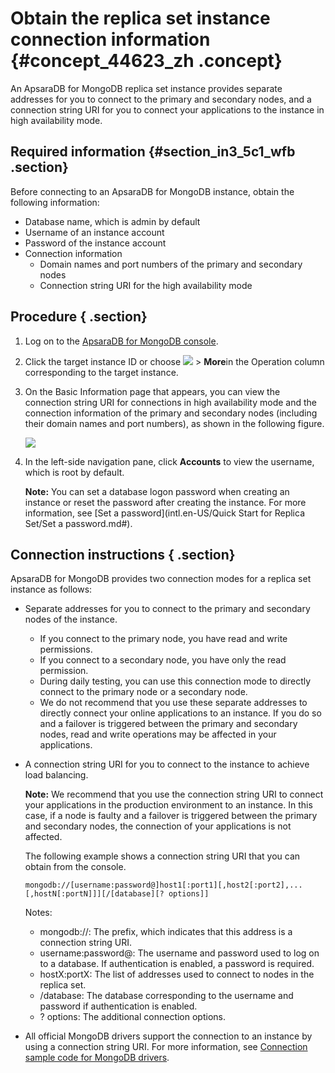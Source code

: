 # Obtain the replica set instance connection information {#concept_44623_zh .concept}

An ApsaraDB for MongoDB replica set instance provides separate addresses for you to connect to the primary and secondary nodes, and a connection string URI for you to connect your applications to the instance in high availability mode.

## Required information {#section_in3_5c1_wfb .section}

Before connecting to an ApsaraDB for MongoDB instance, obtain the following information:

-   Database name, which is admin by default
-   Username of an instance account
-   Password of the instance account
-   Connection information
    -   Domain names and port numbers of the primary and secondary nodes
    -   Connection string URI for the high availability mode

## Procedure { .section}

1.  Log on to the [ApsaraDB for MongoDB console](https://mongodb.console.aliyun.com/#/mongodb/list).
2.  Click the target instance ID or choose **![](http://static-aliyun-doc.oss-cn-hangzhou.aliyuncs.com/assets/img/6671/155609832613267_en-US.png)** \> **More**in the Operation column corresponding to the target instance.
3.  On the Basic Information page that appears, you can view the connection string URI for connections in high availability mode and the connection information of the primary and secondary nodes \(including their domain names and port numbers\), as shown in the following figure.

    ![](http://static-aliyun-doc.oss-cn-hangzhou.aliyuncs.com/assets/img/6672/155609832613778_en-US.png)

4.  In the left-side navigation pane, click **Accounts** to view the username, which is root by default.

    **Note:** You can set a database logon password when creating an instance or reset the password after creating the instance. For more information, see [Set a password](intl.en-US/Quick Start for Replica Set/Set a password.md#).


## Connection instructions { .section}

ApsaraDB for MongoDB provides two connection modes for a replica set instance as follows:

-   Separate addresses for you to connect to the primary and secondary nodes of the instance.
    -   If you connect to the primary node, you have read and write permissions.
    -   If you connect to a secondary node, you have only the read permission.
    -   During daily testing, you can use this connection mode to directly connect to the primary node or a secondary node.
    -   We do not recommend that you use these separate addresses to directly connect your online applications to an instance. If you do so and a failover is triggered between the primary and secondary nodes, read and write operations may be affected in your applications.
-   A connection string URI for you to connect to the instance to achieve load balancing.

    **Note:** We recommend that you use the connection string URI to connect your applications in the production environment to an instance. In this case, if a node is faulty and a failover is triggered between the primary and secondary nodes, the connection of your applications is not affected.

    The following example shows a connection string URI that you can obtain from the console.

    ```
    mongodb://[username:password@]host1[:port1][,host2[:port2],...[,hostN[:portN]]][/[database][? options]]
    ```

    Notes:

    -   mongodb://: The prefix, which indicates that this address is a connection string URI.
    -   username:password@: The username and password used to log on to a database. If authentication is enabled, a password is required.
    -   hostX:portX: The list of addresses used to connect to nodes in the replica set.
    -   /database: The database corresponding to the username and password if authentication is enabled.
    -   ? options: The additional connection options.
-   All official MongoDB drivers support the connection to an instance by using a connection string URI. For more information, see [Connection sample code for MongoDB drivers](https://www.alibabacloud.com/help/doc-detail/44630.htm).



